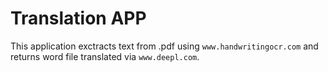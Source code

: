 # Translation APP
This application exctracts text from .pdf using `www.handwritingocr.com` and returns word file translated via `www.deepl.com`.
